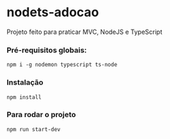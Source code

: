 # nodets-adocao
Projeto feito para praticar MVC, NodeJS e TypeScript

### Pré-requisitos globais:
`npm i -g nodemon typescript ts-node`

### Instalação
`npm install`

### Para rodar o projeto
`npm run start-dev`